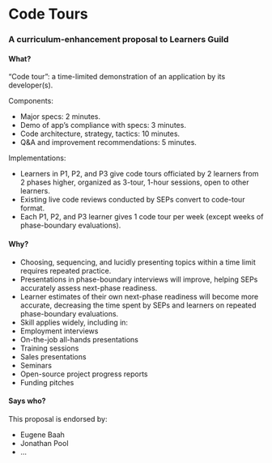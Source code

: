 # Code Tours

### A curriculum-enhancement proposal to Learners Guild

#### What?

“Code tour”: a time-limited demonstration of an application by its developer\(s\).

Components:

* Major specs: 2 minutes.
* Demo of app’s compliance with specs: 3 minutes.
* Code architecture, strategy, tactics: 10 minutes.
* Q&A and improvement recommendations: 5 minutes.

Implementations:

* Learners in P1, P2, and P3 give code tours officiated by 2 learners from 2 phases higher, organized as 3-tour, 1-hour sessions, open to other learners.
* Existing live code reviews conducted by SEPs convert to code-tour format.
* Each P1, P2, and P3 learner gives 1 code tour per week (except weeks of phase-boundary evaluations).

#### Why?

* Choosing, sequencing, and lucidly presenting topics within a time limit requires repeated practice.
* Presentations in phase-boundary interviews will improve, helping SEPs accurately assess next-phase readiness.
* Learner estimates of their own next-phase readiness will become more accurate, decreasing the time spent by SEPs and learners on repeated phase-boundary evaluations.
* Skill applies widely, including in:
 * Employment interviews
 * On-the-job all-hands presentations
 * Training sessions
 * Sales presentations
 * Seminars
 * Open-source project progress reports
 * Funding pitches

#### Says who?

This proposal is endorsed by:

* Eugene Baah
* Jonathan Pool
* ...